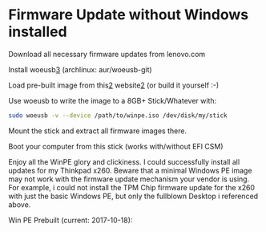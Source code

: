 Firmware Update without Windows installed
=========================================

Download all necessary firmware updates from lenovo.com

Install woeusb[3] (archlinux: aur/woeusb-git)

Load pre-built image from this[2] website[2] (or build it yourself :-)

Use woeusb to write the image to a 8GB+ Stick/Whatever with:

```bash
sudo woeusb -v --device /path/to/winpe.iso /dev/disk/my/stick
```

Mount the stick and extract all firmware images there.

Boot your computer from this stick (works with/without EFI CSM)

Enjoy all the WinPE glory and clickiness. I could successfully install all
updates for my Thinkpad x260. Beware that a minimal Windows PE image may not work
with the firmware update mechanism your vendor is using. For example,
i could not install the TPM Chip firmware update for the x260 with just the basic
Windows PE, but only the fullblown Desktop i referenced above.

Win PE Prebuilt (current: 2017-10-18): 

[1]: https://cloudnull.io/2017/07/x1-firmware-without-windows/
[2]: https://toolslib.net/downloads/viewdownload/322-winpese-x64-14393/
[3]: https://github.com/slacka/WoeUSB
